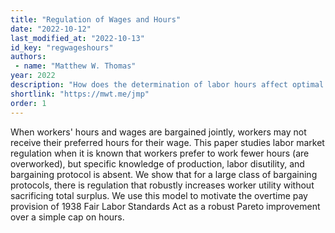 ```yaml
---
title: "Regulation of Wages and Hours"
date: "2022-10-12"
last_modified_at: "2022-10-13"
id_key: "regwageshours"
authors:
 - name: "Matthew W. Thomas"
year: 2022
description: "How does the determination of labor hours affect optimal regulation?"
shortlink: "https://mwt.me/jmp"
order: 1
---
```


When workers' hours and wages are bargained jointly, workers may not receive their preferred hours for their wage. This paper studies labor market regulation when it is known that workers prefer to work fewer hours (are overworked), but specific knowledge of production, labor disutility, and bargaining protocol is absent. We show that for a large class of bargaining protocols, there is regulation that robustly increases worker utility without sacrificing total surplus. We use this model to motivate the overtime pay provision of 1938 Fair Labor Standards Act as a robust Pareto improvement over a simple cap on hours.

